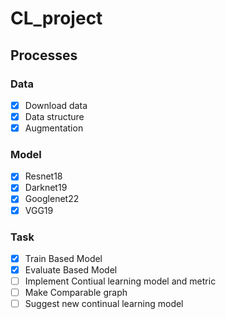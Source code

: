 # CL_project  
  
## Processes  
### Data  
- [x] Download data  
- [x] Data structure  
- [x] Augmentation  
  
### Model
- [x] Resnet18  
- [x] Darknet19  
- [x] Googlenet22  
- [x] VGG19  
  
### Task  
- [x] Train Based Model  
- [x] Evaluate Based Model  
- [ ] Implement Contiual learning model and metric  
- [ ] Make Comparable graph  
- [ ] Suggest new continual learning model  
